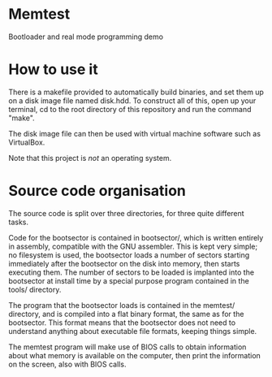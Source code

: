 # Memtest
Bootloader and real mode programming demo

# How to use it
There is a makefile provided to automatically build binaries, and set them up on a disk image file
named disk.hdd. To construct all of this, open up your terminal, cd to the root directory of this
repository and run the command "make".

The disk image file can then be used with virtual machine software such as VirtualBox.

Note that this project is *not* an operating system.

# Source code organisation
The source code is split over three directories, for three quite different tasks.

Code for the bootsector is contained in bootsector/, which is written entirely in assembly, compatible
with the GNU assembler. This is kept very simple; no filesystem is used, the bootsector loads a number
of sectors starting immediately after the bootsector on the disk into memory, then starts executing
them. The number of sectors to be loaded is implanted into the bootsector at install time by a
special purpose program contained in the tools/ directory.

The program that the bootsector loads is contained in the memtest/ directory, and is compiled into
a flat binary format, the same as for the bootsector. This format means that the bootsector does not
need to understand anything about executable file formats, keeping things simple.

The memtest program will make use of BIOS calls to obtain information about what memory is available
on the computer, then print the information on the screen, also with BIOS calls.
